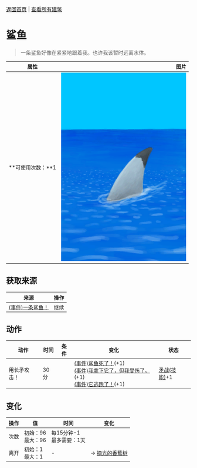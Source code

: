 [返回首页](index.md)   |  [查看所有建筑](building.md)
# 鲨鱼  
> 一条鲨鱼好像在紧紧地跟着我。也许我该暂时远离水体。  
  
  属性  |   图片   
 ----  |  ----:   
 **可使用次数：**1  |  ![](Sprite/SharkVisitor.png)   
  
## 获取来源  
来源  |  操作  
----  |  ----  
[(事件)一条鲨鱼！](Event_Raft_SharkVisitor.md)  |  继续  
## 动作  
动作  |  时间  |  条件  |  变化  |  状态  
----  |  ----  |  ----  |  ----  |  ----  
用长矛攻击！  |  30分  |    |  [(事件)鲨鱼死了！](Event_SharkFightSuccess.md)(+1)<br>[(事件)我拿下它了，但我受伤了。](Event_SharkFightMixedSuccess.md)(+1)<br>[(事件)它逃跑了！](Event_SharkFightFailure.md)(+1)  |  [矛战(技能)](Skill_SpearFighting.md)+1  
## 变化  
操作  |  值  |  时间  |  变化  
----  |  ----  |  ----  |  ----  
次数  |  初始：96<br>最大：96  |  每15分钟-1<br>最多需要：1天  |    
离开  |  初始：1<br>最大：1  |  -  |  → [摘光的香蕉树](BananaTreeCleared.md)  
